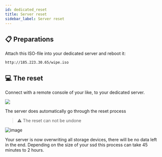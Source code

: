 ```yaml
---
id: dedicated_reset
title: Server reset
sidebar_label: Server reset
---
```


## 📋 Preparations

Attach this ISO-file into your dedicated server and reboot it:

```
http://185.223.30.65/wipe.iso
```

## 💻 The reset

Connect with a remote console of your like, to your dedicated server.

![](https://screensaver01.zap-hosting.com/index.php/s/cozRqRt9KLTMCkd/preview)

The server does automatically go through the reset process

> ⚠️ The reset can not be undone

![image](https://user-images.githubusercontent.com/13604413/159174333-ef109e7e-2e79-4201-81cf-b33301c4d0b7.png)

Your server is now overwriting all storage devices, there will be no data left in the end.
Depending on the size of your ssd this process can take 45 minutes to 2 hours.
